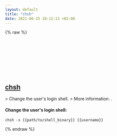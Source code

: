 ```yaml
---
layout: default
title: "chsh"
date: 2021-06-25 18:12:13 +02:00
---
```

{% raw %}
<h2 id="chsh">
  <a href="/en/common/chsh.html">chsh</a> <a href="#chsh"><svg class="icon">
    <use href="/assets/images/unicode_sprite.svg#link" />
  </svg></a>
</h2>
> Change the user's login shell.
> More information: <https://manned.org/chsh>.

#### Change the user's login shell:
```shell
chsh -s {{path/to/shell_binary}} {{username}}
```
{% endraw %}